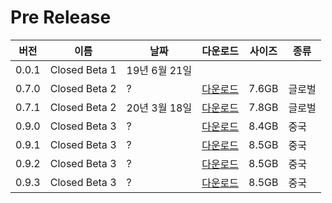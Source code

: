 # Pre Release

| 버전 | 이름 | 날짜 | 다운로드 | 사이즈 | 종류 |
| --- | --- | --- | --- | --- | --- |
| 0.0.1 | Closed Beta 1 | 19년 6월 21일 |  |  |  |
| 0.7.0 | Closed Beta 2 | ? | [다운로드](https://autopatchhk.yuanshen.com/client_app/pc_plus19/Genshin_0.7.0.zip) | 7.6GB | 글로벌 |
| 0.7.1 | Closed Beta 2 | 20년 3월 18일 | [다운로드](https://autopatchhk.yuanshen.com/client_app/pc_plus19/Genshin_0.7.1.zip) | 7.8GB | 글로벌 |
| 0.9.0 | Closed Beta 3 | ? | [다운로드](https://autopatchcn.yuanshen.com/client_app/pc_release/YuanShen_0.9.0.zip) | 8.4GB | 중국 |
| 0.9.1 | Closed Beta 3 | ? | [다운로드](https://autopatchcn.yuanshen.com/client_app/pc_release/YuanShen_0.9.1.zip) | 8.5GB | 중국 |
| 0.9.2 | Closed Beta 3 | ? | [다운로드](https://autopatchcn.yuanshen.com/client_app/pc_release/YuanShen_0.9.2.zip) | 8.5GB | 중국 |
| 0.9.3 | Closed Beta 3 | ? | [다운로드](https://autopatchcn.yuanshen.com/client_app/pc_release/YuanShen_0.9.3.zip) | 8.5GB | 중국 |
